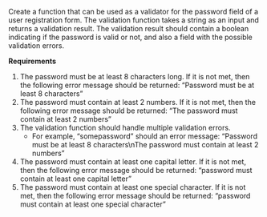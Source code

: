 Create a function that can be used as a validator for the password field of a user registration form.
The validation function takes a string as an input and returns a validation result.
The validation result should contain a boolean indicating if the password is valid or not,
and also a field with the possible validation errors.

**Requirements**

1. The password must be at least 8 characters long.
   If it is not met, then the following error message should be returned:
   “Password must be at least 8 characters”
2. The password must contain at least 2 numbers.
   If it is not met, then the following error message should be returned:
   “The password must contain at least 2 numbers”
3. The validation function should handle multiple validation errors.
    - For example, “somepassword” should an error message:
      “Password must be at least 8 characters\nThe password must contain at least 2 numbers”
4. The password must contain at least one capital letter.
   If it is not met, then the following error message should be returned:
   “password must contain at least one capital letter”
5. The password must contain at least one special character.
   If it is not met, then the following error message should be returned:
   “password must contain at least one special character”
